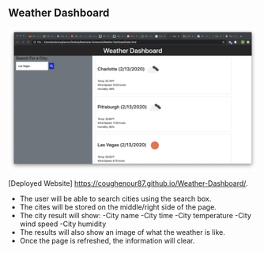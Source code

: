 ## Weather Dashboard

![Photo of finished Product](Assets/images/fin.png)

[Deployed Website] https://coughenour87.github.io/Weather-Dashboard/.

* The user will be able to search cities using the search box.
* The cites will be stored on the middle/right side of the page.
* The city result will show:
  -City name
  -City time
  -City temperature
  -City wind speed
  -City humidity
* The results will also show an image of what the weather is like.
* Once the page is refreshed, the information will clear.